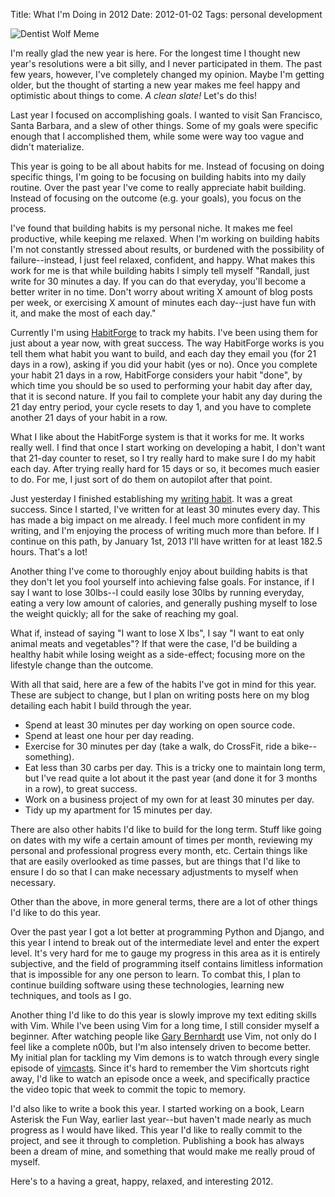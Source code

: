 Title: What I'm Doing in 2012
Date: 2012-01-02
Tags: personal development


![Dentist Wolf Meme][]


I'm really glad the new year is here.  For the longest time I thought new
year's resolutions were a bit silly, and I never participated in them.  The
past few years, however, I've completely changed my opinion.  Maybe I'm getting
older, but the thought of starting a new year makes me feel happy and
optimistic about things to come.  *A clean slate!*  Let's do this!

Last year I focused on accomplishing goals.  I wanted to visit San Francisco,
Santa Barbara, and a slew of other things.  Some of my goals were specific
enough that I accomplished them, while some were way too vague and didn't
materialize.

This year is going to be all about habits for me.  Instead of focusing on doing
specific things, I'm going to be focusing on building habits into my daily
routine.  Over the past year I've come to really appreciate habit building.
Instead of focusing on the outcome (e.g. your goals), you focus on the process.

I've found that building habits is my personal niche.  It makes me feel
productive, while keeping me relaxed.  When I'm working on building habits I'm
not constantly stressed about results, or burdened with the possibility of
failure--instead, I just feel relaxed, confident, and happy.  What makes this
work for me is that while building habits I simply tell myself "Randall, just
write for 30 minutes a day.  If you can do that everyday, you'll become a
better writer in no time.  Don't worry about writing X amount of blog posts per
week, or exercising X amount of minutes each day--just have fun with it, and
make the most of each day."

Currently I'm using [HabitForge][] to track my habits.  I've been using them
for just about a year now, with great success.  The way HabitForge works is you
tell them what habit you want to build, and each day they email you (for 21
days in a row), asking if you did your habit (yes or no).  Once you complete
your habit 21 days in a row, HabitForge considers your habit "done", by which
time you should be so used to performing your habit day after day, that it is
second nature.  If you fail to complete your habit any day during the 21 day
entry period, your cycle resets to day 1, and you have to complete another 21
days of your habit in a row.

What I like about the HabitForge system is that it works for me.  It works
really well.  I find that once I start working on developing a habit, I don't
want that 21-day counter to reset, so I try really hard to make sure I do my
habit each day.  After trying really hard for 15 days or so, it becomes much
easier to do.  For me, I just sort of do them on autopilot after that point.

Just yesterday I finished establishing my [writing habit][].  It was a great
success.  Since I started, I've written for at least 30 minutes every day.
This has made a big impact on me already.  I feel much more confident in my
writing, and I'm enjoying the process of writing much more than before.  If I
continue on this path, by January 1st, 2013 I'll have written for at least
182.5 hours.  That's a lot!

Another thing I've come to thoroughly enjoy about building habits is that they
don't let you fool yourself into achieving false goals.  For instance, if I say
I want to lose 30lbs--I could easily lose 30lbs by running everyday, eating a
very low amount of calories, and generally pushing myself to lose the weight
quickly; all for the sake of reaching my goal.

What if, instead of saying "I want to lose X lbs", I say "I want to eat only
animal meats and vegetables"?  If that were the case, I'd be building a healthy
habit while losing weight as a side-effect; focusing more on the lifestyle
change than the outcome.

With all that said, here are a few of the habits I've got in mind for this
year.  These are subject to change, but I plan on writing posts here on my blog
detailing each habit I build through the year.

-   Spend at least 30 minutes per day working on open source code.
-   Spend at least one hour per day reading.
-   Exercise for 30 minutes per day (take a walk, do CrossFit, ride a
    bike--something).
-   Eat less than 30 carbs per day.  This is a tricky one to maintain long
    term, but I've read quite a lot about it the past year (and done it for 3
    months in a row), to great success.
-   Work on a business project of my own for at least 30 minutes per day.
-   Tidy up my apartment for 15 minutes per day.

There are also other habits I'd like to build for the long term.  Stuff like
going on dates with my wife a certain amount of times per month, reviewing my
personal and professional progress every month, etc.  Certain things like that
are easily overlooked as time passes, but are things that I'd like to ensure I
do so that I can make necessary adjustments to myself when necessary.

Other than the above, in more general terms, there are a lot of other things
I'd like to do this year.

Over the past year I got a lot better at programming Python and Django, and
this year I intend to break out of the intermediate level and enter the expert
level.  It's very hard for me to gauge my progress in this area as it is
entirely subjective, and the field of programming itself contains limitless
information that is impossible for any one person to learn.  To combat this, I
plan to continue building software using these technologies, learning new
techniques, and tools as I go.

Another thing I'd like to do this year is slowly improve my text editing skills
with Vim.  While I've been using Vim for a long time, I still consider myself a
beginner.  After watching people like [Gary Bernhardt][] use Vim, not only do I
feel like a complete n00b, but I'm also intensely driven to become better.  My
initial plan for tackling my Vim demons is to watch through every single
episode of [vimcasts][].  Since it's hard to remember the Vim shortcuts right
away, I'd like to watch an episode once a week, and specifically practice the
video topic that week to commit the topic to memory.

I'd also like to write a book this year.  I started working on a book, Learn
Asterisk the Fun Way, earlier last year--but haven't made nearly as much
progress as I would have liked.  This year I'd like to really commit to the
project, and see it through to completion.  Publishing a book has always been a
dream of mine, and something that would make me really proud of myself.

Here's to a having a great, happy, relaxed, and interesting 2012.


  [Dentist Wolf Meme]: |filename|/images/2012/dentist-wolf-meme.png "Dentist Wolf Meme"
  [HabitForge]: http://habitforge.com/ "HabitForge"
  [writing habit]: |filename|/articles/2011/establishing-a-writing-habit.md "Establishing a Writing Habit"
  [Gary Bernhardt]: https://www.destroyallsoftware.com/ "Gary Bernhardt"
  [vimcasts]: http://vimcasts.org/ "vimcasts"
